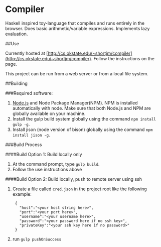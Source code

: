 # Compiler
Haskell inspired toy-language that compiles and runs entirely in the browser. Does basic arithmetic/variable expressions. Implements lazy evaluation.

##Use

Currently hosted at [http://cs.okstate.edu/~shortjm/compiler](http://cs.okstate.edu/~shortjm/compiler). Follow the instructions on the page.

This project can be run from a web server or from a local file system.

##Building

###Required software:
1. [Node.js](https://nodejs.org/en/download/)  and Node Package Manager(NPM). NPM is installed automatically with node. Make sure that both Node.js and NPM are globally available on your machine.
2. Install the gulp build system globally using the command `npm install gulp -g`.
3. Install jison (node version of bison) globally using the command `npm install jison -g`.

###Build Process

####Build Option 1: Build locally only
1. At the command prompt, type `gulp build`.
2. Follow the use instructions above

####Build Option 2: Build locally, push to remote server using ssh
1. Create a file called `cred.json` in the project root like the following example:

        {
          "host":"<your host string here>",
          "port":"<your port here>",
          "username":"<your username here>",
          "password":"<your password here if no ssh key>",
          "privateKey":"<your ssh key here if no password>"
        }
2. run `gulp pushOnSuccess`

